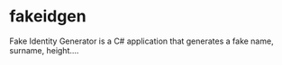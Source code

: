 # fakeidgen
Fake Identity Generator is a C# application that generates a fake name, surname, height....
